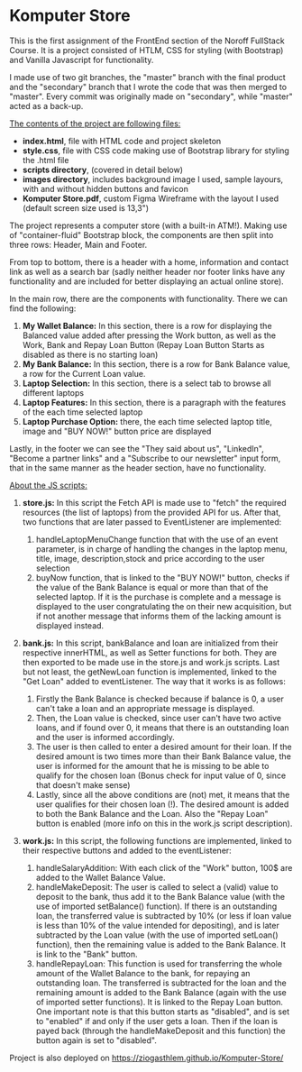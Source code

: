 # **Komputer Store**

This is the first assignment of the FrontEnd section of the Noroff FullStack Course. It is a project consisted of HTLM, CSS for styling (with Bootstrap) and Vanilla Javascript for functionality.

I made use of two git branches, the "master" branch with the final product and the "secondary" branch that I wrote the code that was then merged to "master". Every commit was originally made on "secondary", while "master" acted as a back-up.

<u>The contents of the project are following files:</U>

- **index.html**, file with HTML code and project skeleton
- **style.css**, file with CSS code making use of Bootstrap library for styling the .html file
- **scripts directory**, (covered in detail below)
- **images directory**, includes background image I used, sample layours, with and without hidden buttons and favicon
- **Komputer Store.pdf**, custom Figma Wireframe with the layout I used (default screen size used is 13,3")

The project represents a computer store (with a built-in ATM!). Making use of "container-fluid" Bootstrap block, the components are then split into three rows: Header, Main and Footer.

From top to bottom, there is a header with a home, information and contact link as well as a search bar (sadly neither header nor footer links have any functionality and are included for better displaying an actual online store).

In the main row, there are the components with functionality. There we can find the following:

1. **My Wallet Balance:** In this section, there is a row for displaying the Balanced value added after pressing the Work button, as well as the Work, Bank and Repay Loan Button (Repay Loan Button Starts as disabled as there is no starting loan)
2. **My Bank Balance:** In this section, there is a row for Bank Balance value, a row for the Current Loan value.
3. **Laptop Selection:** In this section, there is a select tab to browse all different laptops
4. **Laptop Features:** In this section, there is a paragraph with the features of the each time selected laptop
5. **Laptop Purchase Option:** there, the each time selected laptop title, image and "BUY NOW!" button price are displayed

Lastly, in the footer we can see the "They said about us", "LinkedIn", "Become a partner links" and a "Subscribe to our newsletter" input form, that in the same manner as the header section, have no functionality.

<u>About the JS scripts:</u>

1.  **store.js:** In this script the Fetch API is made use to "fetch" the required resources (the list of laptops) from the provided API for us. After that, two functions that are later passed to EventListener are implemented:

    1. handleLaptopMenuChange function that with the use of an event parameter, is in charge of handling the changes in the laptop menu, title, image, description,stock and price according to the user selection
    2. buyNow function, that is linked to the "BUY NOW!" button, checks if the value of the Bank Balance is equal or more than that of the selected laptop. If it is the purchase is complete and a message is displayed to the user congratulating the on their new acquisition, but if not another message that informs them of the lacking amount is displayed instead.
2.  **bank.js:**  In this script, bankBalance and loan are initialized from their respective innerHTML, as well as Setter functions for both. They are then exported to be made use in the store.js and work.js scripts. Last but not least, the getNewLoan function is implemented, linked to the "Get Loan" added to eventListener. The way that it works is as follows:

    1. Firstly the Bank Balance is checked because if balance is 0, a user can't take a loan and an appropriate message is displayed.
    2. Then, the Loan value is checked, since user can't have two active loans, and if found over 0, it means that there is an outstanding loan and the user is informed accordingly.
    3. The user is then called to enter a desired amount for their loan. If the desired amount is two times more than their Bank Balance value, the user is informed for the amount that he is missing to be able to qualify for the chosen loan (Bonus check for input value of 0, since that doesn't make sense)
    4. Lastly, since all the above conditions are (not) met, it means that the user qualifies for their chosen loan (!). The desired amount is added to both the Bank Balance and the Loan. Also the "Repay Loan" button is enabled (more info on this in the work.js script description).
3.  **work.js:**  In this script, the following functions are implemented, linked to their respective buttons and added to the eventListener:

    1. handleSalaryAddition: With each click of the "Work" button, 100$ are added to the Wallet Balance Value.
    2. handleMakeDeposit: The user is called to select a (valid) value to deposit to the bank, thus add it to the Bank Balance value (with the use of imported setBalance() function). If there is an outstanding loan, the transferred value is subtracted by 10% (or less if loan value is less than 10% of the value intended for depositing), and is later subtracted by the Loan value (with the use of imported setLoan() function), then the remaining value is added to the Bank Balance. It is link to the "Bank" button.
    3. handleRepayLoan: This function is used for transferring the whole amount of the Wallet Balance to the bank, for repaying an outstanding loan. The transferred is subtracted for the loan and the remaining amount is added to the Bank Balance (again with the use of imported setter functions). It is linked to the Repay Loan button. One important note is that this button starts as "disabled", and is set to "enabled" if and only if the user gets a loan. Then if the loan is payed back (through the handleMakeDeposit and this function) the button again is set to "disabled".



Project is also deployed on https://ziogasthlem.github.io/Komputer-Store/
